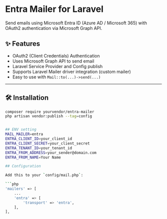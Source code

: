 # Entra Mailer for Laravel

Send emails using Microsoft Entra ID (Azure AD / Microsoft 365) with OAuth2 authentication via Microsoft Graph API.

## ✨ Features

- OAuth2 (Client Credentials) Authentication
- Uses Microsoft Graph API to send email
- Laravel Service Provider and Config publish
- Supports Laravel Mailer driver integration (custom mailer)
- Easy to use with `Mail::to(...)->send(...)`

---

## 🛠 Installation

```bash
composer require yourvendor/entra-mailer
php artisan vendor:publish --tag=config


## ENV setting
MAIL_MAILER=entra
ENTRA_CLIENT_ID=your_client_id
ENTRA_CLIENT_SECRET=your_client_secret
ENTRA_TENANT_ID=your_tenant_id
ENTRA_FROM_ADDRESS=your_sender@domain.com
ENTRA_FROM_NAME=Your Name

## Configuration

Add this to your `config/mail.php`:

```php
'mailers' => [
    ...
    'entra' => [
        'transport' => 'entra',
    ],
],